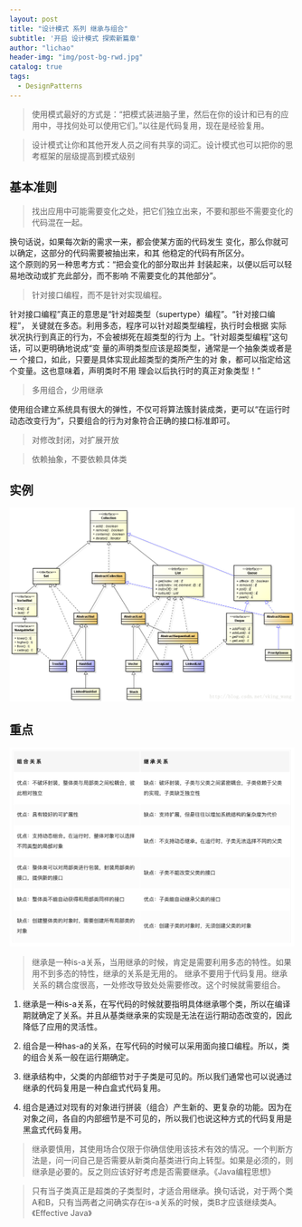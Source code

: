 ```yaml
---
layout: post
title: "设计模式 系列 继承与组合"
subtitle: '开启 设计模式 探索新篇章'
author: "lichao"
header-img: "img/post-bg-rwd.jpg"
catalog: true
tags:
  - DesignPatterns 
---
```


> 使用模式最好的方式是：“把模式装进脑子里，然后在你的设计和已有的应用中，寻找何处可以使用它们。”以往是代码复用，现在是经验复用。

> 设计模式让你和其他开发人员之间有共享的词汇。设计模式也可以把你的思考框架的层级提高到模式级别

## 基本准则

> 找出应用中可能需要变化之处，把它们独立出来，不要和那些不需要变化的代码混在一起。

换句话说，如果每次新的需求一来，都会使某方面的代码发生
变化，那么你就可以确定，这部分的代码需要被抽出来，和其
他稳定的代码有所区分。    
这个原则的另一种思考方式：“把会变化的部分取出并
封装起来，以便以后可以轻易地改动或扩充此部分，而不影响
不需要变化的其他部分”。

>针对接口编程，而不是针对实现编程。

针对接口编程”真正的意思是“针对超类型（supertype）编程”。“针对接口编程”，
关键就在多态。利用多态，程序可以针对超类型编程，执行时会根据
实际状况执行到真正的行为，不会被绑死在超类型的行为
上。“针对超类型编程”这句话，可以更明确地说成“变
量的声明类型应该是超类型，通常是一个抽象类或者是一
个接口，如此，只要是具体实现此超类型的类所产生的对
象，都可以指定给这个变量。这也意味着，声明类时不用
理会以后执行时的真正对象类型！”

> 多用组合，少用继承

使用组合建立系统具有很大的弹性，不仅可将算法簇封装成类，更可以“在运行时动态改变行为”，只要组合的行为对象符合正确的接口标准即可。

> 对修改封闭，对扩展开放

> 依赖抽象，不要依赖具体类


## 实例
![设计模式](/img/pattern/pattern3.png)


## 重点
![设计模式](/img/pattern/pattern2.png)

> 继承是一种is-a关系，当用继承的时候，肯定是需要利用多态的特性。如果用不到多态的特性，继承的关系是无用的。 继承不要用于代码复用。继承关系的耦合度很高，一处修改导致处处需要修改。这个时候就需要组合。

1. 继承是一种is-a关系，在写代码的时候就要指明具体继承哪个类，所以在编译期就确定了关系。并且从基类继承来的实现是无法在运行期动态改变的，因此降低了应用的灵活性。
2. 组合是一种has-a的关系，在写代码的时候可以采用面向接口编程。所以，类的组合关系一般在运行期确定。

1. 继承结构中，父类的内部细节对于子类是可见的。所以我们通常也可以说通过继承的代码复用是一种白盒式代码复用。
2. 组合是通过对现有的对象进行拼装（组合）产生新的、更复杂的功能。因为在对象之间，各自的内部细节是不可见的，所以我们也说这种方式的代码复用是黑盒式代码复用。


> 继承要慎用，其使用场合仅限于你确信使用该技术有效的情况。一个判断方法是，问一问自己是否需要从新类向基类进行向上转型。如果是必须的，则继承是必要的。反之则应该好好考虑是否需要继承。《Java编程思想》

> 只有当子类真正是超类的子类型时，才适合用继承。换句话说，对于两个类A和B，只有当两者之间确实存在is-a关系的时候，类B才应该继续类A。《Effective Java》

